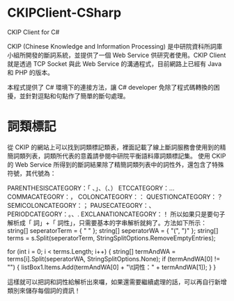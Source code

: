# CKIPClient-CSharp
CKIP Client for C#

CKIP (Chinese Knowledge and Information Processing) 是中研院資科所詞庫小組所開發的斷詞系統，並提供了一個 Web Service 供研究者使用。CKIP Client 就是透過 TCP Socket 與此 Web Service 的溝通程式，目前網路上已經有 Java 和 PHP 的版本。 

本程式提供了 C# 環境下的連接方法，讓 C# developer 免除了程式碼轉換的困擾，並針對逗點和句點作了簡單的斷句處理。 


# 詞類標記
從 CKIP 的網站上可以找到詞類標記類表，裡面記載了線上斷詞服務會使用到的精簡詞類列表，詞類所代表的意義請參閱中研院平衡語料庫詞類標記集。
使用 CKIP 的 Web Service 所得到的斷詞結果除了精簡詞類列表中的詞性外，還包含了特殊符號，其代號為：

PARENTHESISCATEGORY：「 、」、（、）
ETCCATEGORY：…
COMMACATEGORY：，
COLONCATEGORY：：
QUESTIONCATEGORY：？
SEMICOLONCATEGORY：；
PAUSECATEGORY：、
PERIODCATEGORY：。、.
EXCLANATIONCATEGORY：！
所以如果只是要句子解析成「 詞」+「 詞性」，只需要基本的字串解析就夠了。方法如下所示：
string[] seperatorTerm = { " " }; 
string[] seperatorWA = { "(", ")" }; 
string[] terms = s.Split(seperatorTerm, StringSplitOptions.RemoveEmptyEntries); 

for (int i = 0; i < terms.Length; i++) 
{ 
    string[] termAndWA = terms[i].Split(seperatorWA, StringSplitOptions.None); 
    if (termAndWA[0] != "") 
    { 
        listBox1.Items.Add(termAndWA[0] + "\t詞性：" + termAndWA[1]); 
    } 
} 

這樣就可以把詞和詞性給解析出來囉，如果還需要繼續處理的話，可以再自行新增類別來儲存每個詞的資訊！